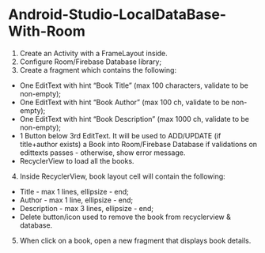 # Android-Studio-LocalDataBase-With-Room
1. Create an Activity with a FrameLayout inside.
2. Configure Room/Firebase Database library;
3. Create a fragment which contains the following:
- One EditText with hint “Book Title” (max 100 characters, validate to be non-empty); 
- One EditText with hint “Book Author” (max 100 ch, validate to be non-empty);  
- One EditText with hint “Book Description” (max 1000 ch, validate to be non-empty); 
- 1 Button below 3rd EditText. It will be used to ADD/UPDATE (if title+author exists) a Book into Room/Firebase Database if validations on edittexts passes - otherwise, show error message.
- RecyclerView to load all the books.
4. Inside RecyclerView, book layout cell will contain the following: 
- Title - max 1 lines, ellipsize - end;
- Author - max 1 line, ellipsize - end;
- Description - max 3 lines, ellipsize - end;
- Delete button/icon used to remove the book from recyclerview & database.
5. When click on a book, open a new fragment that displays book details.
